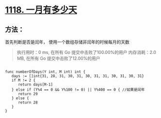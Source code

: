 # [1118. 一月有多少天](https://leetcode-cn.com/problems/number-of-days-in-a-month/)

## 方法：


首先判断是否是闰年，
		使用一个数组存储非闰年的时候每月的天数

> 执行用时：0 ms, 在所有 Go 提交中击败了100.00%的用户
> 		内存消耗：2.0 MB, 在所有 Go 提交中击败了12.00%的用户

```

func numberOfDays(Y int, M int) int {
   days := []int{31, 28, 31, 30, 31, 30, 31, 31, 30, 31, 30, 31}
   if M != 2 {
      return days[M-1]
   } else if (Y%4 == 0 && Y%100 != 0) || Y%400 == 0 { //如果是闰年
      return 29
   } else {
      return 28
   }
}
```